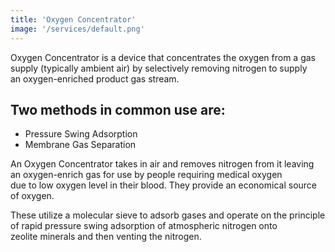 ```yaml
---
title: 'Oxygen Concentrator'
image: '/services/default.png'
---
```


Oxygen Concentrator is a device that concentrates the oxygen from a gas supply (typically ambient air) by selectively removing nitrogen to supply  
an oxygen-enriched product gas stream.

## Two methods in common use are:  

- Pressure Swing Adsorption
- Membrane Gas Separation  

An Oxygen Concentrator takes in air and removes nitrogen from it leaving an oxygen-enrich gas for use by people requiring medical oxygen  
due to low oxygen level in their blood. They provide an economical source of oxygen.  

These utilize a molecular sieve to adsorb gases and operate on the principle of rapid pressure swing adsorption of atmospheric nitrogen onto  
zeolite minerals and then venting the nitrogen.
